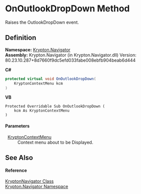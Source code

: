 # OnOutlookDropDown Method


Raises the OutlookDropDown event.



## Definition
**Namespace:** <a href="a21ac074-d119-3dc6-bd1c-d3a12c0128bc.md">Krypton.Navigator</a>  
**Assembly:** Krypton.Navigator (in Krypton.Navigator.dll) Version: 80.23.10.287+8d7660f9dc5efd033fabe008ebfb904beab6d444

**C#**
``` C#
protected virtual void OnOutlookDropDown(
	KryptonContextMenu kcm
)
```
**VB**
``` VB
Protected Overridable Sub OnOutlookDropDown ( 
	kcm As KryptonContextMenu
)
```



#### Parameters
<dl><dt>  <a href="be1800e7-d2d1-ad14-d15d-ac42eaa8392b.md">KryptonContextMenu</a></dt><dd>Context menu about to be Displayed.</dd></dl>

## See Also


#### Reference
<a href="5b32a15b-85d7-1db8-3c10-e43632f905eb.md">KryptonNavigator Class</a>  
<a href="a21ac074-d119-3dc6-bd1c-d3a12c0128bc.md">Krypton.Navigator Namespace</a>  
